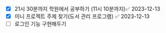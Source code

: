 - [x] 21시 30분까지 학원에서 공부하기 (11시 10분까지)✅ 2023-12-13
- [x] 미니 프로젝트 주제 찾기(도서 관리 프로그램) ✅ 2023-12-13
- [ ] 로그인 기능 구현해두기